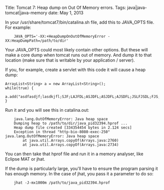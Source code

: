 Title: Tomcat 7: Heap dump on Out Of Memory errors.
Tags: java|java-tomcat|java-memory
date: May 1, 2013

In your /usr/share/tomcat7/bin/catalina.sh file, add this to JAVA_OPTS file. For example:

		JAVA_OPTS='-XX:+HeapDumpOnOutOfMemoryError -XX:HeapDumpPath=/path/to/dir'

Your JAVA_OPTS could most likely contain other options. But these will make a core dump when tomcat runs out of memory. And dump it to that location (make sure that is writable by your application / server).

If you, for example, create a servlet with this code it will cause a heap dump:

	ArrayList<String> a = new ArrayList<String>();
	while(true) {
		a.add("asdfasdjf;lasdkjfl;SJF;LAJFDL;ASJDFL;ASJDFL;AJSDFL;JSLFJSDL;FJS;LFJA;LSDKJ;ksdjflsjdf;lasjdlfkj");
	}

Run it and you will see this in catalina.out:

		java.lang.OutOfMemoryError: Java heap space
		Dumping heap to /path/to/dir/java_pid32394.hprof ...
		Heap dump file created [334354454 bytes in 2.124 secs]
		Exception in thread "http-bio-8080-exec-250" java.lang.OutOfMemoryError: Java heap space
			at java.util.Arrays.copyOf(Arrays.java:2760)
			at java.util.Arrays.copyOf(Arrays.java:2734)

You can then take that hprof file and run it in a memory analyser, like Eclipse MAT or jhat. 

If the dump is particularly large, you'll have to ensure the program parsing it has enough memory. In the case of jhat, you pass it a parameter to do so:

		jhat -J-mx1000m /path/to/java_pid32394.hprof

